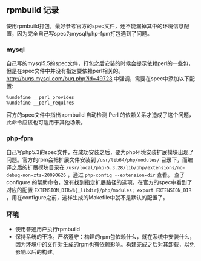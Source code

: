 ## rpmbuild 记录

使用rpmbuild打包，最好参考官方的spec文件，还不能漏掉其中的环境信息配置，因为完全自己写spec为mysql/php-fpm打包遇到了问题。

### mysql

自己写的mysql5.5的spec文件，打包之后安装的时候会提示依赖perl的一些包，但是在spec文件中并没有指定要依赖perl相关的。
 http://bugs.mysql.com/bug.php?id=49723 中强调，需要在spec中添加以下配置:
 
```
%undefine __perl_provides
%undefine __perl_requires
```

官方的spec文件中指出 rpmbuild 自动检测 Perl 的依赖关系才造成了这个问题，此命令应该也可适用于其他场景。

### php-fpm

自己写php5.3的spec文件，在成功安装之后，要为php环境安装扩展模块出现了问题。官方的rpm会把扩展文件安装到 `/usr/lib64/php/modules/` 目录下，而编译之后的扩展模块目录在 `/usr/local/php-5.3.28/lib/php/extensions/no-debug-non-zts-20090626`  ，通过 `php-config --extension-dir` 查看。
查了configure 的帮助命令，没有找到指定扩展路径的选项，在官方的spec中看到了对应的配置 `EXTENSION_DIR=%{_libdir}/php/modules; export EXTENSION_DIR` ，用在configure之前，这样生成的Makefile中就不是默认的配置了。

### 环境

- 使用普通用户执行rpmbuild 
- 保持系统的干净。严格遵守：构建的rpm包依赖什么，就在系统中安装什么，因为环境中的文件对生成的rpm也有依赖影响。构建完成之后对其卸载，以免影响以后的构建。
